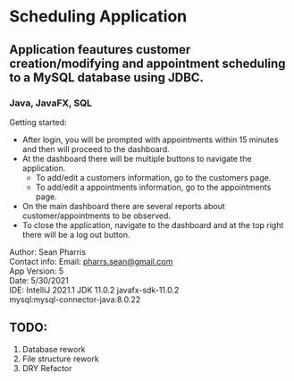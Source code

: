 # Scheduling Application
## Application feautures customer creation/modifying and appointment scheduling to a MySQL database using JDBC.
### Java, JavaFX, SQL

Getting started:  
  - After login, you will be prompted with appointments within 15 minutes and then will proceed to the dashboard.  
  - At the dashboard there will be multiple buttons to navigate the application. 
    * To add/edit a customers information, go to the customers page.  
    * To add/edit a appointments information, go to the appointments page. 
  - On the main dashboard there are several reports about customer/appointments to be observed.  
  - To close the application, navigate to the dashboard and at the top right there will be a log out button.  


Author: Sean Pharris  
Contact info: Email: pharrs.sean@gmail.com  
App Version: 5  
Date: 5/30/2021  
IDE: IntelliJ 2021.1 JDK 11.0.2 javafx-sdk-11.0.2  
mysql:mysql-connector-java:8.0.22  

## TODO:
1. Database rework
2. File structure rework
3. DRY Refactor
